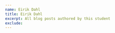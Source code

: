 ```yaml
---
name: Eirik Dahl
title: Eirik Dahl
excerpt: All blog posts authored by this student
exclude:
---
```

